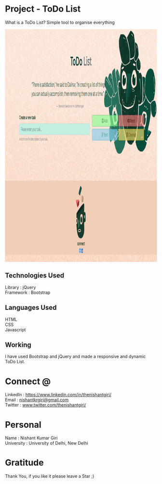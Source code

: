 # Project - ToDo List
What is a ToDo List? Simple tool to organise everything

<img src='https://github.com/thenishantgiri/Project-TodoList-Bootstrap-jQuery/blob/b8d791f5cf04d497ba9af4072e04e9d2e635877a/media/dynamicToDo_Bootstrap_jquery.png' alt='screenshot' width='1366' height='768'>

## Technologies Used
Library : jQuery </br>
Framework : Bootstrap

## Languages Used
HTML </br>
CSS </br>
Javascript

## Working
I have used Bootstrap and jQuery and made a responsive and dynamic ToDo List.

# Connect @
LinkedIn : https://www.linkedin.com/in/thenishantgiri/<br/>
Email : nishantkrgiri@gmail.com<br/>
Twitter : www.twitter.com/thenishantgiri/<br/>

# Personal
Name : Nishant Kumar Giri <br/>
University : University of Delhi, New Delhi


# Gratitude
Thank You, if you like it please leave a Star ;)
          

